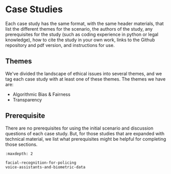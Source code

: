 # Case Studies

Each case study has the same format, with the same header materials, that list the different themes for the scenario, the authors of the study, any prerequisites for the study (such as coding experience in python or legal knowledge), how to cite the study in your own work, links to the Github repository and pdf version, and instructions for use.

## Themes

We've divided the landscape of ethical issues into several themes, and we tag each case study with at least one of these themes. The themes we have are:  

- Algorithmic Bias & Fairness  
- Transparency  

## Prerequisite

There are no prerequisites for using the initial scenario and discussion questions of each case study. But, for those studies that are expanded with technical material, we list what prerequisites might be helpful for completing those sections.

```{toctree}
:maxdepth: 2

facial-recognition-for-policing
voice-assistants-and-biometric-data
```
